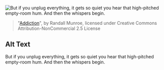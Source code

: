 ![But if you unplug everything, it gets so quiet you hear that high-pitched empty-room hum.  And then the whispers begin.](https://imgs.xkcd.com/comics/addiction.png)
> "[Addiction](https://xkcd.com/597/)", by Randall Munroe, licensed under Creative Commons Attribution-NonCommercial 2.5 License

## Alt Text
But if you unplug everything, it gets so quiet you hear that high-pitched empty-room hum.  And then the whispers begin.

